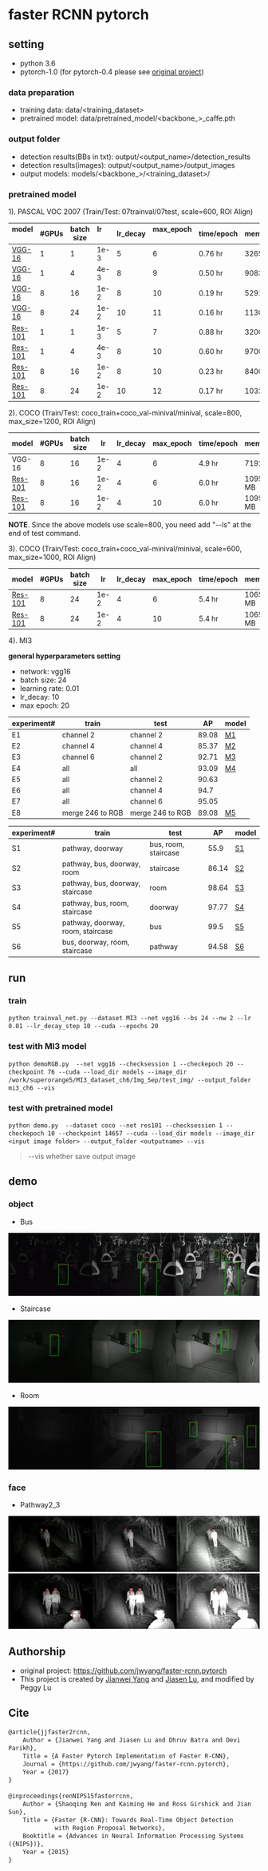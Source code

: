 # faster RCNN pytorch

## setting
* python 3.6
* pytorch-1.0 (for pytorch-0.4 please see [original project](https://github.com/jwyang/faster-rcnn.pytorch))

### data preparation
* training data: data/<training_dataset>
* pretrained model: data/pretrained_model/<backbone_>_caffe.pth

### output folder
* detection results(BBs in txt): output/<output_name>/detection_results
* detection results(images): output/<output_name>/output_images
* output models: models/<backbone_>/<training_dataset>/

### pretrained model


1). PASCAL VOC 2007 (Train/Test: 07trainval/07test, scale=600, ROI Align)

model    | #GPUs | batch size | lr        | lr_decay | max_epoch     |  time/epoch | mem/GPU | mAP
---------|--------|-----|--------|-----|-----|-------|--------|-----
[VGG-16](https://www.dropbox.com/s/6ief4w7qzka6083/faster_rcnn_1_6_10021.pth?dl=0)     | 1 | 1 | 1e-3 | 5   | 6   |  0.76 hr | 3265MB   | 70.1
[VGG-16](https://www.dropbox.com/s/cpj2nu35am0f9hp/faster_rcnn_1_9_2504.pth?dl=0)     | 1 | 4 | 4e-3 | 8   | 9  |  0.50 hr | 9083MB   | 69.6
[VGG-16](https://www.dropbox.com/s/1a31y7vicby0kvy/faster_rcnn_1_10_625.pth?dl=0)     | 8 | 16| 1e-2 | 8   | 10  |  0.19 hr | 5291MB   | 69.4
[VGG-16](https://www.dropbox.com/s/hkj7i6mbhw9tq4k/faster_rcnn_1_11_416.pth?dl=0)     | 8 | 24| 1e-2 | 10  | 11  |  0.16 hr | 11303MB  | 69.2
[Res-101](https://www.dropbox.com/s/4v3or0054kzl19q/faster_rcnn_1_7_10021.pth?dl=0)   | 1 | 1 | 1e-3 | 5   | 7   |  0.88 hr | 3200 MB  | 75.2
[Res-101](https://www.dropbox.com/s/8bhldrds3mf0yuj/faster_rcnn_1_10_2504.pth?dl=0)    | 1 | 4 | 4e-3 | 8   | 10  |  0.60 hr | 9700 MB  | 74.9
[Res-101](https://www.dropbox.com/s/5is50y01m1l9hbu/faster_rcnn_1_10_625.pth?dl=0)    | 8 | 16| 1e-2 | 8   | 10  |  0.23 hr | 8400 MB  | 75.2 
[Res-101](https://www.dropbox.com/s/cn8gneumg4gjo9i/faster_rcnn_1_12_416.pth?dl=0)    | 8 | 24| 1e-2 | 10  | 12  |  0.17 hr | 10327MB  | 75.1  


2). COCO (Train/Test: coco_train+coco_val-minival/minival, scale=800, max_size=1200, ROI Align)

model     | #GPUs | batch size |lr        | lr_decay | max_epoch     |  time/epoch | mem/GPU | mAP
---------|--------|-----|--------|-----|-----|-------|--------|-----
VGG-16     | 8 | 16    |1e-2| 4   | 6  |  4.9 hr | 7192 MB  | 29.2
[Res-101](https://www.dropbox.com/s/5if6l7mqsi4rfk9/faster_rcnn_1_6_14657.pth?dl=0)    | 8 | 16    |1e-2| 4   | 6  |  6.0 hr    |10956 MB  | 36.2
[Res-101](https://www.dropbox.com/s/be0isevd22eikqb/faster_rcnn_1_10_14657.pth?dl=0)    | 8 | 16    |1e-2| 4   | 10  |  6.0 hr    |10956 MB  | 37.0

**NOTE**. Since the above models use scale=800, you need add "--ls" at the end of test command.

3). COCO (Train/Test: coco_train+coco_val-minival/minival, scale=600, max_size=1000, ROI Align)

model     | #GPUs | batch size |lr        | lr_decay | max_epoch     |  time/epoch | mem/GPU | mAP
---------|--------|-----|--------|-----|-----|-------|--------|-----
[Res-101](https://www.dropbox.com/s/y171ze1sdw1o2ph/faster_rcnn_1_6_9771.pth?dl=0)    | 8 | 24    |1e-2| 4   | 6  |  5.4 hr    |10659 MB  | 33.9
[Res-101](https://www.dropbox.com/s/dpq6qv0efspelr3/faster_rcnn_1_10_9771.pth?dl=0)    | 8 | 24    |1e-2| 4   | 10  |  5.4 hr    |10659 MB  | 34.5

4). MI3

__general hyperparameters setting__

* network: vgg16
* batch size: 24
* learning rate: 0.01
* lr_decay: 10
* max epoch: 20


      
experiment#     | train | test | AP | model
---------|--------|-----|--------|--------
E1 | channel 2 | channel 2 | 89.08 |  [M1](https://superorange.cos.twcc.ai/MI3_model/M1_channel2/faster_rcnn_1_20_52.pth)
E2 | channel 4 | channel 4 | 85.37 | [M2](https://superorange.cos.twcc.ai/MI3_model/M2_channel4/faster_rcnn_1_20_76.pth)
E3 | channel 6 | channel 2 | 92.71 | [M3](https://superorange.cos.twcc.ai/MI3_model/M3_channel6/faster_rcnn_1_20_76.pth)
E4 | all | all | 93.09 | [M4](https://superorange.cos.twcc.ai/MI3_model/M4_all/faster_rcnn_1_20_209.pth)
E5 | all | channel 2 | 90.63 |
E6 | all | channel 4 | 94.7 |
E7 | all | channel 6 | 95.05 | 
E8 | merge 246 to RGB | merge 246 to RGB | 89.08 | [M5](https://superorange.cos.twcc.ai/MI3_model/M5_RGB/faster_rcnn_1_20_76.pth)

experiment#     | train | test | AP | model
---------|--------|-----|--------|--------
S1 | pathway, doorway | bus, room, staircase | 55.9 |  [S1](https://superorange.cos.twcc.ai/MI3_model/S1_bydataset/faster_rcnn_1_20_331.pth)
S2 | pathway, bus, doorway, room | staircase | 86.14 | [S2](https://superorange.cos.twcc.ai/MI3_model/NoStaircase/faster_rcnn_1_20_467.pth)
S3 | pathway, bus, doorway, staircase | room | 98.64 | [S3](https://superorange.cos.twcc.ai/MI3_model/NoRoom/faster_rcnn_1_20_529.pth)
S4 | pathway, bus, room, staircase | doorway | 97.77 | [S4](https://superorange.cos.twcc.ai/MI3_model/NoDoorway/faster_rcnn_1_20_521.pth)
S5 | pathway, doorway, room, staircase | bus | 99.5 | [S5](https://superorange.cos.twcc.ai/MI3_model/NoBus/faster_rcnn_1_20_453.pth)
S6 | bus, doorway, room, staircase | pathway | 94.58 | [S6](https://superorange.cos.twcc.ai/MI3_model/NoPathway/faster_rcnn_1_20_265.pth)

## run
### train
```
python trainval_net.py --dataset MI3 --net vgg16 --bs 24 --nw 2 --lr 0.01 --lr_decay_step 10 --cuda --epochs 20
```

### test with MI3 model
```
python demoRGB.py  --net vgg16 --checksession 1 --checkepoch 20 --checkpoint 76 --cuda --load_dir models --image_dir /work/superorange5/MI3_dataset_ch6/Img_Sep/test_img/ --output_folder mi3_ch6 --vis
```

### test with pretrained model
```
python demo.py  --dataset coco --net res101 --checksession 1 --checkepoch 10 --checkpoint 14657 --cuda --load_dir models --image_dir <input image folder> --output_folder <outputname> --vis
```
>--vis whether save output image



## demo

### object
* Bus
<img src="img/merge_bus.jpg">

* Staircase
<img src="img/merge_staircase.jpg">

* Room
<img src="img/merge_room.jpg">

### face
* Pathway2_3
<img src="img/face_output_00419.png">
<br>
<img src="img/face_output_00483.png">

## Authorship
* original project: https://github.com/jwyang/faster-rcnn.pytorch
* This project is created by [Jianwei Yang](https://github.com/jwyang)  and [Jiasen Lu](https://github.com/jiasenlu), and modified by Peggy Lu

## Cite
```
@article{jjfaster2rcnn,
    Author = {Jianwei Yang and Jiasen Lu and Dhruv Batra and Devi Parikh},
    Title = {A Faster Pytorch Implementation of Faster R-CNN},
    Journal = {https://github.com/jwyang/faster-rcnn.pytorch},
    Year = {2017}
}

@inproceedings{renNIPS15fasterrcnn,
    Author = {Shaoqing Ren and Kaiming He and Ross Girshick and Jian Sun},
    Title = {Faster {R-CNN}: Towards Real-Time Object Detection
             with Region Proposal Networks},
    Booktitle = {Advances in Neural Information Processing Systems ({NIPS})},
    Year = {2015}
}
```
